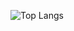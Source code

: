 ![Top Langs](https://github-readme-stats.vercel.app/api/top-langs?username=floriankuc&hide=scss,python,shell,batchfile,dockerfile&layout=compact&theme=algolia&show_icons=true)
